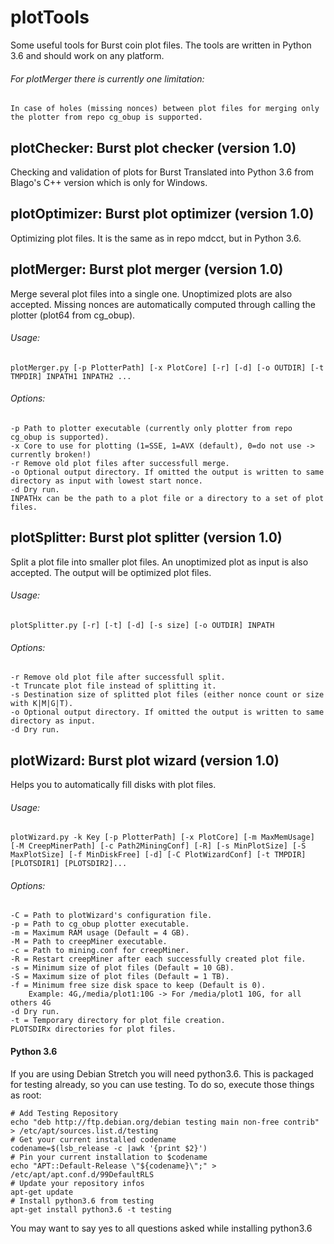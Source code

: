 # plotTools
Some useful tools for Burst coin plot files.
The tools are written in Python 3.6 and should work on any platform.
###### For plotMerger there is currently one limitation:
    In case of holes (missing nonces) between plot files for merging only the plotter from repo cg_obup is supported.

## plotChecker: Burst plot checker (version 1.0)
   Checking and validation of plots for Burst
   Translated into Python 3.6 from Blago's C++ version which is only for Windows.

## plotOptimizer: Burst plot optimizer (version 1.0)
   Optimizing plot files. It is the same as in repo mdcct, but in Python 3.6.

## plotMerger: Burst plot merger (version 1.0)
   Merge several plot files into a single one.
   Unoptimized plots are also accepted.
   Missing nonces are automatically computed through calling the plotter (plot64 from cg_obup).
   ###### Usage:
    plotMerger.py [-p PlotterPath] [-x PlotCore] [-r] [-d] [-o OUTDIR] [-t TMPDIR] INPATH1 INPATH2 ...
   ###### Options:
    -p Path to plotter executable (currently only plotter from repo cg_obup is supported).
    -x Core to use for plotting (1=SSE, 1=AVX (default), 0=do not use -> currently broken!)
    -r Remove old plot files after successfull merge.
    -o Optional output directory. If omitted the output is written to same directory as input with lowest start nonce.
    -d Dry run.
    INPATHx can be the path to a plot file or a directory to a set of plot files.

## plotSplitter: Burst plot splitter (version 1.0)
   Split a plot file into smaller plot files.
   An unoptimized plot as input is also accepted. The output will be optimized plot files.
   ###### Usage:
    plotSplitter.py [-r] [-t] [-d] [-s size] [-o OUTDIR] INPATH
   ###### Options:
    -r Remove old plot file after successfull split.
    -t Truncate plot file instead of splitting it.
    -s Destination size of splitted plot files (either nonce count or size with K|M|G|T).
    -o Optional output directory. If omitted the output is written to same directory as input.
    -d Dry run.

## plotWizard: Burst plot wizard (version 1.0)
   Helps you to automatically fill disks with plot files.
   ###### Usage:
    plotWizard.py -k Key [-p PlotterPath] [-x PlotCore] [-m MaxMemUsage] [-M CreepMinerPath] [-c Path2MiningConf] [-R] [-s MinPlotSize] [-S MaxPlotSize] [-f MinDiskFree] [-d] [-C PlotWizardConf] [-t TMPDIR] [PLOTSDIR1] [PLOTSDIR2]...
   ###### Options:
    -C = Path to plotWizard's configuration file.
    -p = Path to cg_obup plotter executable.
    -m = Maximum RAM usage (Default = 4 GB).
    -M = Path to creepMiner executable.
    -c = Path to mining.conf for creepMiner.
    -R = Restart creepMiner after each successfully created plot file.
    -s = Minimum size of plot files (Default = 10 GB).
    -S = Maximum size of plot files (Default = 1 TB).
    -f = Minimum free size disk space to keep (Default is 0).
        Example: 4G,/media/plot1:10G -> For /media/plot1 10G, for all others 4G
    -d Dry run.
    -t = Temporary directory for plot file creation.
    PLOTSDIRx directories for plot files.


#### Python 3.6
If you are using Debian Stretch you will need python3.6.
This is packaged for testing already, so you can use testing.
To do so, execute those things as root:
```
# Add Testing Repository
echo "deb http://ftp.debian.org/debian testing main non-free contrib" > /etc/apt/sources.list.d/testing
# Get your current installed codename
codename=$(lsb_release -c |awk '{print $2}')
# Pin your current installation to $codename
echo "APT::Default-Release \"${codename}\";" > /etc/apt/apt.conf.d/99DefaultRLS
# Update your repository infos
apt-get update
# Install python3.6 from testing
apt-get install python3.6 -t testing
```
You may want to say yes to all questions asked while installing python3.6
